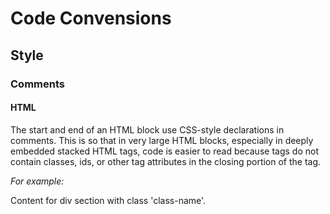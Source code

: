 # Code Convensions

## Style

### Comments

#### HTML

The start and end of an HTML block use CSS-style declarations in comments.
 This is so that in very large HTML blocks, 
 especially in deeply embedded stacked HTML tags, 
 code is easier to read because tags do not contain classes, ids, 
 or other tag attributes in the closing portion of the tag. 

*For example:*

<!-- .class-name START -->
<div class="class-name">
    Content for div section with class 'class-name'.
</div>
<!-- .class-name END -->